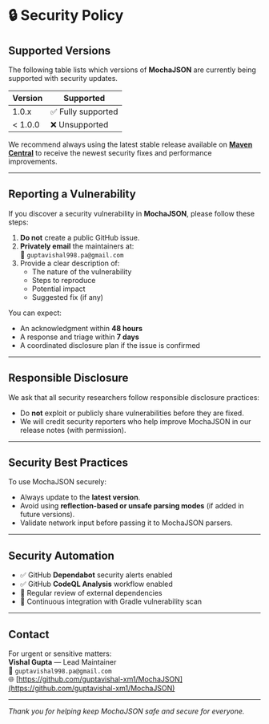 # 🔒 Security Policy

## Supported Versions

The following table lists which versions of **MochaJSON** are currently being supported with security updates.

| Version | Supported |
|----------|------------|
| 1.0.x    | ✅ Fully supported |
| < 1.0.0  | ❌ Unsupported |

We recommend always using the latest stable release available on **[Maven Central](https://central.sonatype.com/artifact/io.github.guptavishal-xm1/mochajson)** to receive the newest security fixes and performance improvements.

---

## Reporting a Vulnerability

If you discover a security vulnerability in **MochaJSON**, please follow these steps:

1. **Do not** create a public GitHub issue.
2. **Privately email** the maintainers at:  
   📧 `guptavishal998.pa@gmail.com` 
3. Provide a clear description of:
   - The nature of the vulnerability  
   - Steps to reproduce  
   - Potential impact  
   - Suggested fix (if any)

You can expect:
- An acknowledgment within **48 hours**
- A response and triage within **7 days**
- A coordinated disclosure plan if the issue is confirmed

---

## Responsible Disclosure

We ask that all security researchers follow responsible disclosure practices:
- Do **not** exploit or publicly share vulnerabilities before they are fixed.
- We will credit security reporters who help improve MochaJSON in our release notes (with permission).

---

## Security Best Practices

To use MochaJSON securely:
- Always update to the **latest version**.
- Avoid using **reflection-based or unsafe parsing modes** (if added in future versions).
- Validate network input before passing it to MochaJSON parsers.


---

## Security Automation

- ✅ GitHub **Dependabot** security alerts enabled  
- ✅ GitHub **CodeQL Analysis** workflow enabled  
- 🔄 Regular review of external dependencies  
- 🧪 Continuous integration with Gradle vulnerability scan

---

## Contact

For urgent or sensitive matters:  
**Vishal Gupta** — Lead Maintainer  
📧 `guptavishal998.pa@gmail.com`  
🌐 [https://github.com/guptavishal-xm1/MochaJSON](https://github.com/guptavishal-xm1/MochaJSON)

---

*Thank you for helping keep MochaJSON safe and secure for everyone.*
